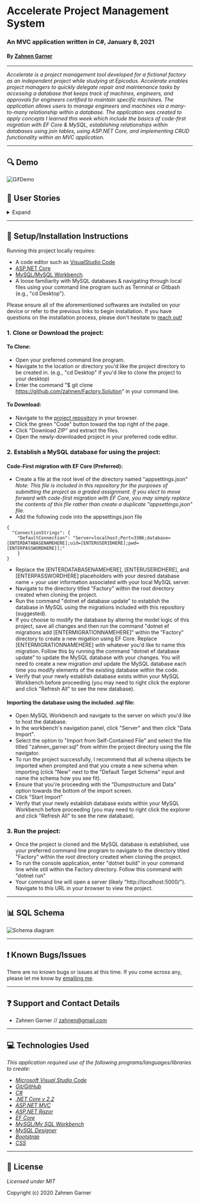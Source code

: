 # Accelerate Project Management System
### An MVC application written in C#, January 8, 2021

#### By [Zahnen Garner](https://www.github.com/zahnen)

---  

_Accelerate is a project management tool developed for a fictional factory as an independent project while studying at Epicodus. Accelerate enables project managers to quickly delegate repair and maintenance tasks by accessing a database that keeps track of machines, engineers, and approvals for engineers certified to maintain specific machines. The application allows users to manage engineers and machines via a many-to-many relationship within a database. The application was created to apply concepts I learned this week which include the basics of code-first migration with EF Core & MySQL, establishing relationships within databases using join tables, using ASP.NET Core, and implementing CRUD functionality within an MVC application._  

---  

## 🔍 Demo

![GifDemo](https://media.giphy.com/media/m1nqJ4t8OKwVzmoH8y/giphy.gif)

## 📘 User Stories

<details>
  <summary>Expand</summary>
  This project was created to respond to the following prompt:
  
  _You've been contracted by the factory of the famous Dr. Sillystringz to build an application to keep track of their machine repairs. You are to build an MVC web application to manage their engineers, and the machines they are licensed to fix. The factory manager should be able to add a list of engineers, a list of machines, and specify which engineers are licensed to repair which machines. There should be a many-to-many relationship between Engineers and Machines. An engineer can be licensed to repair (belong to) many machines (such as the Dreamweaver, the Bubblewrappinator, and the Laughbox) and a machine can have many engineers licensed to repair it._
  <table>
  <tr>
    <th>Scenario 1</th>
    <th></th>
  </tr>
  <tr>
    <td>Behavior</td>
    <td>As the factory manager, I need to be able to see a list of all engineers, and I need to be able to see a list of all machines.</td>
  </tr>
  <tr>
    <td>Completion</td>
    <td>✅</td>
  </tr>
  </table>
  <table>
    <tr>
      <th>Scenario 2</th>
      <th></th>
    </tr>
    <tr>
      <td>Behavior</td>
      <td>As the factory manager, I need to be able to select a engineer, see their details, and see a list of all machines that engineer is licensed to repair. I also need to be able to select a machine, see its details, and see a list of all engineers licensed to repair it.</td>
    </tr>
    <tr>
      <td>Completion</td>
      <td>✅</td>
    </tr>
  </table>
  <table>
    <tr>
      <th>Scenario 3</th>
      <th></th>
    </tr>
    <tr>
      <td>Behavior</td>
      <td>As the factory manager, I need to add new engineers to our system when they are hired. I also need to add new machines to our system when they are installed.</td>
    </tr>
    <tr>
      <td>Completion</td>
      <td>✅</td>
    </tr>
  </table>
  <table>
    <tr>
      <th>Scenario 4</th>
      <th></th>
    </tr>
    <tr>
      <td>Behavior</td>
      <td>As the factory manager, I should be able to add new machines even if no engineers are employed. I should also be able to add new engineers even if no machines are installed.</td>
    </tr>
    <tr>
      <td>Completion</td>
      <td>✅</td>
    </tr>
  </table>
  <table>
    <tr>
      <th>Scenario 5</th>
      <th></th>
    </tr>
    <tr>
      <td>Behavior</td>
      <td>As the factory manager, I need to be able to add or remove machines that a specific engineer is licensed to repair. I also need to be able to modify this relationship from the other side, and add or remove engineers from a specific machine.</td>
    </tr>
    <tr>
      <td>Completion</td>
      <td>✅</td>
    </tr>
  </table>
  <table>
    <tr>
      <th>Scenario 06</th>
      <th></th>
    </tr>
    <tr>
      <td>Behavior</td>
      <td>I should be able to navigate to a splash page that lists all engineers and machines. Users should be able to click on an individual engineer or machine to see all the engineers/machines that belong to it.</td>
    </tr>
    <tr>
      <td>Completion</td>
      <td>✅</td>
    </tr>
  </table>
</details>

---  

## 🔧 Setup/Installation Instructions

Running this project locally requires:
- A code editor such as [VisualStudio Code](https://code.visualstudio.com/) 
- [ASP.NET Core](https://dotnet.microsoft.com/download/dotnet-core/2.2)
- [MySQL/MySQL Workbench](https://www.mysql.com/).
- A loose familiarity with MySQL databases & navigating through local files using your command line program such as Terminal or Gitbash (e.g., "cd Desktop").

Please ensure all of the aforementioned softwares are installed on your device or refer to the previous links to begin installation. If you have questions on the installation process, please don't hesitate to [reach out!](mailto:zahnen@gmail.com)

### 1. Clone or Download the project:

#### To Clone:
- Open your preferred command line program.
- Navigate to the location or directory you'd like the project directory to be created in. (e.g., "cd Desktop" if you'd like to clone the project to your desktop)
- Enter the command "$ git clone https://github.com/zahnen/Factory.Solution" in your command line.

#### To Download:
- Navigate to the [project repository](https://github.com/zahnen/Factory.Solution) in your browser.
- Click the green "Code" button toward the top right of the page.
- Click "Download ZIP" and extract the files.
- Open the newly-downloaded project in your preferred code editor.


### 2. Establish a MySQL database for using the project:

#### Code-First migration with EF Core (Preferred):

- Create a file at the root level of the directory named "appsettings.json" _Note: This file is included in this repository for the purposes of submitting the project as a graded assignment. If you elect to move forward with code-first migration with EF Core, you may simply replace the contents of this file rather than create a duplicate "appsettings.json" file._
- Add the following code into the appsettings.json file

```
{
  "ConnectionStrings": {
    "DefaultConnection": "Server=localhost;Port=3306;database=[ENTERDATABASENAMEHERE];uid=[ENTERUSERIDHERE];pwd=[ENTERPASSWORDHERE]];"
    }
}

```
- Replace the [ENTERDATABASENAMEHERE], [ENTERUSERIDHERE], and [ENTERPASSWORDHERE] placeholders with your desired database name + your user information associated with your local MySQL server.
- Navigate to the directory titled "Factory" within the root directory created when cloning the project.
- Run the command "dotnet ef database update" to establish the database in MySQL using the migrations included with this repository (suggested).
- If you choose to modify the database by altering the model logic of this project, save all changes and then run the command "dotnet ef migrations add [ENTERMIGRATIONNAMEHERE]" within the "Factory" directory to create a new migation using EF Core. Replace [ENTERMIGRATIONNAMEHERE] with whatever you'd like to name this migration. Follow this by running the command "dotnet ef database update" to update the MySQL database with your changes. You will need to create a new migration _and_ update the MySQL database each time you modify elements of the existing database within the code.
- Verify that your newly establish database exists within your MySQL Workbench before proceeding (you may need to right click the explorer and click "Refresh All" to see the new database).

#### Importing the database using the included .sql file:

- Open MySQL Workbench and navigate to the server on which you'd like to host the database.
- In the workbench's navigation panel, click "Server" and then click "Data Import".
- Select the option to "Import from Self-Contained File" and select the file titled "zahnen_garner.sql" from within the project directory using the file navigator.
- To run the project successfully, I recommend that all schema objects be imported when prompted and that you create a new schema when importing (click "New" next to the "Default Target Schema" input and name the schema how you see fit).
- Ensure that you're proceeding with the "Dumpstructure and Data" option towards the bottom of the import screen.
- Click "Start Import"
- Verify that your newly establish database exists within your MySQL Workbench before proceeding (you may need to right click the explorer and click "Refresh All" to see the new database).


### 3. Run the project:

- Once the project is cloned and the MySQL database is established, use your preferred command line program to navigate to the directory titled "Factory" within the root directory created when cloning the project.
- To run the console application, enter "dotnet build" in your command line while still within the Factory directory. Follow this command with "dotnet run"
- Your command line will open a server (likely "http://localhost:5000/"). Navigate to this URL in your browser to view the project.

---  

## 📊 SQL Schema

![Schema diagram](https://i.imgur.com/LkJjmPw.jpg)

---  

## ❗ Known Bugs/Issues

There are no known bugs or issues at this time. If you come across any, please let me know by [emailing me](mailto:zahnen@gmail.com).

---  

## ❓ Support and Contact Details

- Zahnen Garner // zahnen@gmail.com

---  

## 💻 Technologies Used

_This application required use of the following programs/languages/libraries to create:_
- _[Microsoft Visual Studio Code](https://code.visualstudio.com/)_
- _[Git/GitHub](https://github.com/)_
- _[C#](https://docs.microsoft.com/en-us/dotnet/csharp/)_
- _[.NET Core v 2.2](https://dotnet.microsoft.com/download)_
- _[ASP.NET MVC](https://docs.microsoft.com/en-us/aspnet/mvc/overview/getting-started/introduction/getting-started)_
- _[ASP.NET Razor](https://docs.microsoft.com/en-us/aspnet/web-pages/overview/getting-started/introducing-razor-syntax-c)_
- _[EF Core](https://docs.microsoft.com/en-us/ef/core/)_
- _[MySQL/My SQL Workbench](https://www.mysql.com/)_
- _[MySQL Designer](https://ondras.zarovi.cz/sql/demo/)_
- _[Bootstrap](https://getbootstrap.com/)_
- _[CSS](https://developer.mozilla.org/en-US/docs/Learn/CSS)_

---  

## 📃  License

*Licensed under MIT*

Copyright (c) 2020 Zahnen Garner